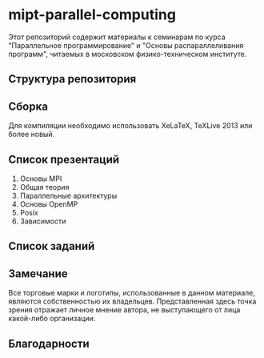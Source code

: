 mipt-parallel-computing
=======================

Этот репозиторий содержит материалы к семинарам по курса "Параллельное
программирование" и "Основы распараллеливания программ", читаемых в московском
физико-техническом институте.

## Структура репозитория

## Сборка

Для компиляции необходимо использовать XeLaTeX, TeXLive 2013 или более новый.

## Список презентаций

1. Основы MPI
2. Общая теория
2. Параллельные архитектуры
3. Основы OpenMP
4. Posix
4. Зависимости

## Список заданий

## Замечание

Все торговые марки и логотипы, использованные в данном материале, являются собственностью
их владельцев. Представленная здесь точка зрения отражает личное мнение автора,
не выступающего от лица какой-либо организации.

## Благодарности
